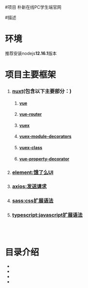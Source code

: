#项目
朴新在线PC学生端官网

#描述


# 环境
推荐安装nodejs**12.16.1**版本

# 项目主要框架
1. ### [nuxt](https://zh.nuxtjs.org/guide/installation/)(包含以下主要部分：)
    1. #### [vue](https://cn.vuejs.org/v2/guide/index.html)
    1. #### [vue-router](https://router.vuejs.org/zh/)
    1. #### [vuex](https://vuex.vuejs.org/zh/guide/)
    1. #### [vuex-module-decorators](https://github.com/championswimmer/vuex-module-decorators)
    1. #### [vuex-class](https://github.com/ktsn/vuex-class)
    1. #### [vue-property-decorator](https://github.com/kaorun343/vue-property-decorator)

1. ### [element:饿了么UI](http://element-cn.eleme.io/#/zh-CN/component/installation)

1. ### [axios:发送请求](https://github.com/axios/axios)

1. ### [sass:css扩展语法](https://www.sass.hk/docs/)

1. ### [typescript:javascript扩展语法](https://ts.xcatliu.com/)

<br>
<br>

# 目录介绍
- 
- 
- 
- 